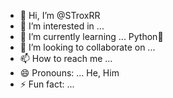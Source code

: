 - 👋 Hi, I’m @STroxRR
- 👀 I’m interested in ...
- 🌱 I’m currently learning ... Python🐍
- 💞️ I’m looking to collaborate on ...
- 📫 How to reach me ...
- 😄 Pronouns: ... He, Him
- ⚡ Fun fact: ...

<!---
STroxRR/STroxRR is a ✨ special ✨ repository because its `README.md` (this file) appears on your GitHub profile.
You can click the Preview link to take a look at your changes.
--->
